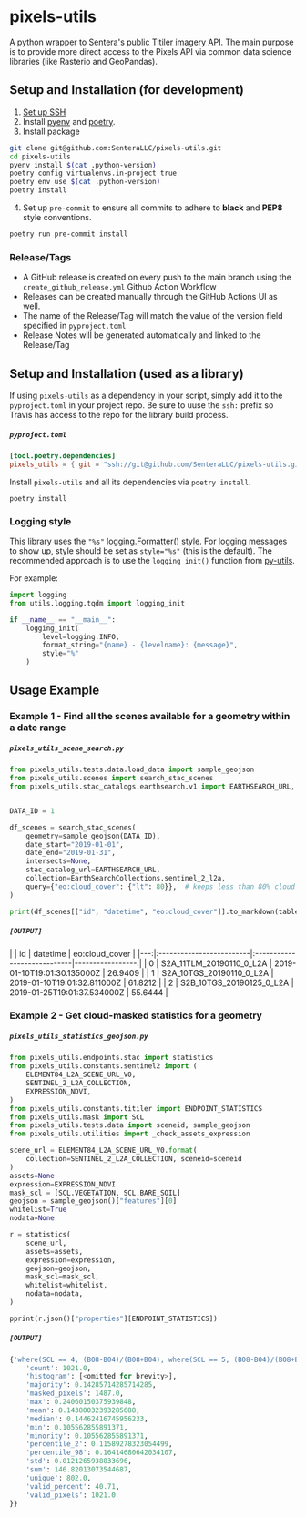 # pixels-utils

A python wrapper to [Sentera's public Titiler imagery API](https://pixels.sentera.com). The main purpose is to provide more direct access to the Pixels API via common data science libraries (like Rasterio and GeoPandas).

## Setup and Installation (for development)
1) [Set up SSH](https://github.com/SenteraLLC/install-instructions/blob/master/ssh_setup.md)
2) Install [pyenv](https://github.com/SenteraLLC/install-instructions/blob/master/pyenv.md) and [poetry](https://python-poetry.org/docs/#installation).
3) Install package
``` bash
git clone git@github.com:SenteraLLC/pixels-utils.git
cd pixels-utils
pyenv install $(cat .python-version)
poetry config virtualenvs.in-project true
poetry env use $(cat .python-version)
poetry install
```
4) Set up `pre-commit` to ensure all commits to adhere to **black** and **PEP8** style conventions.
``` bash
poetry run pre-commit install
```
### Release/Tags
- A GitHub release is created on every push to the main branch using the `create_github_release.yml` Github Action Workflow
- Releases can be created manually through the GitHub Actions UI as well.
- The name of the Release/Tag will match the value of the version field specified in `pyproject.toml`
- Release Notes will be generated automatically and linked to the Release/Tag

## Setup and Installation (used as a library)
If using `pixels-utils` as a dependency in your script, simply add it to the `pyproject.toml` in your project repo. Be sure to uuse the `ssh:` prefix so Travis has access to the repo for the library build process.

<h5 a><strong><code>pyproject.toml</code></strong></h5>

``` toml
[tool.poetry.dependencies]
pixels_utils = { git = "ssh://git@github.com/SenteraLLC/pixels-utils.git", branch = "main", extras = ["rasterio"]}
```

Install `pixels-utils` and all its dependencies via `poetry install`.

``` console
poetry install
```

### Logging style
This library uses the `"%s"` [logging.Formatter() style](https://docs.python.org/3/library/logging.html#logging.Formatter). For logging messages to show up, style should be set as `style="%s"` (this is the default). The recommended approach is to use the `logging_init()` function from [py-utils](https://github.com/SenteraLLC/py-utils).

For example:

``` python
import logging
from utils.logging.tqdm import logging_init

if __name__ == "__main__":
    logging_init(
        level=logging.INFO,
        format_string="{name} - {levelname}: {message}",
        style="%"
    )
```

## Usage Example

### Example 1 - Find all the scenes available for a geometry within a date range

<h5 a><strong><code>pixels_utils_scene_search.py</code></strong></h5>

```python
from pixels_utils.tests.data.load_data import sample_geojson
from pixels_utils.scenes import search_stac_scenes
from pixels_utils.stac_catalogs.earthsearch.v1 import EARTHSEARCH_URL, EarthSearchCollections


DATA_ID = 1

df_scenes = search_stac_scenes(
    geometry=sample_geojson(DATA_ID),
    date_start="2019-01-01",
    date_end="2019-01-31",
    intersects=None,
    stac_catalog_url=EARTHSEARCH_URL,
    collection=EarthSearchCollections.sentinel_2_l2a,
    query={"eo:cloud_cover": {"lt": 80}},  # keeps less than 80% cloud cover
)

print(df_scenes[["id", "datetime", "eo:cloud_cover"]].to_markdown(tablefmt="pipe"))
```

<h5 a><code>[OUTPUT]</code></h5>
|    | id                       | datetime                    |   eo:cloud_cover |
|---:|:-------------------------|:----------------------------|-----------------:|
|  0 | S2A_11TLM_20190110_0_L2A | 2019-01-10T19:01:30.135000Z |          26.9409 |
|  1 | S2A_10TGS_20190110_0_L2A | 2019-01-10T19:01:32.811000Z |          61.8212 |
|  2 | S2B_10TGS_20190125_0_L2A | 2019-01-25T19:01:37.534000Z |          55.6444 |


### Example 2 - Get cloud-masked statistics for a geometry

<h5 a><strong><code>pixels_utils_statistics_geojson.py</code></strong></h5>

``` python
from pixels_utils.endpoints.stac import statistics
from pixels_utils.constants.sentinel2 import (
    ELEMENT84_L2A_SCENE_URL_V0,
    SENTINEL_2_L2A_COLLECTION,
    EXPRESSION_NDVI,
)
from pixels_utils.constants.titiler import ENDPOINT_STATISTICS
from pixels_utils.mask import SCL
from pixels_utils.tests.data import sceneid, sample_geojson
from pixels_utils.utilities import _check_assets_expression

scene_url = ELEMENT84_L2A_SCENE_URL_V0.format(
    collection=SENTINEL_2_L2A_COLLECTION, sceneid=sceneid
)
assets=None
expression=EXPRESSION_NDVI
mask_scl = [SCL.VEGETATION, SCL.BARE_SOIL]
geojson = sample_geojson()["features"][0]
whitelist=True
nodata=None

r = statistics(
    scene_url,
    assets=assets,
    expression=expression,
    geojson=geojson,
    mask_scl=mask_scl,
    whitelist=whitelist,
    nodata=nodata,
)

pprint(r.json()["properties"][ENDPOINT_STATISTICS])
```

<h5 a><code>[OUTPUT]</code></h5>

``` python
{'where(SCL == 4, (B08-B04)/(B08+B04), where(SCL == 5, (B08-B04)/(B08+B04), 0.0))': {
    'count': 1021.0,
    'histogram': [<omitted for brevity>],
    'majority': 0.14285714285714285,
    'masked_pixels': 1487.0,
    'max': 0.24060150375939848,
    'mean': 0.14380032393285688,
    'median': 0.14462416745956233,
    'min': 0.105562855891371,
    'minority': 0.105562855891371,
    'percentile_2': 0.11589278323054499,
    'percentile_98': 0.16414680642034107,
    'std': 0.0121265938833696,
    'sum': 146.82013073544687,
    'unique': 802.0,
    'valid_percent': 40.71,
    'valid_pixels': 1021.0
}}
```
